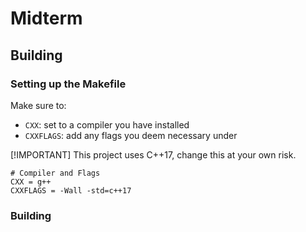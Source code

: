 # Midterm

## Building

### Setting up the Makefile

Make sure to:
 - `CXX`: set to a compiler you have installed
 - `CXXFLAGS`: add any flags you deem necessary under

[!IMPORTANT] This project uses C++17, change this at your own risk.
```
# Compiler and Flags
CXX = g++
CXXFLAGS = -Wall -std=c++17
```

### Building